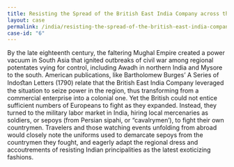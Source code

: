 ```yaml
---
title: Resisting the Spread of the British East India Company across the Subcontinent
layout: case
permalink: /india/resisting-the-spread-of-the-british-east-india-company
case-id: "6"
---
```


By the late eighteenth century, the faltering Mughal
Empire created a power vacuum in South Asia that
ignited outbreaks of civil war among regional
potentates vying for control, including Awadh in
northern India and Mysore to the south. American
publications, like Bartholomew Burges’ A Series of
Indoﬆan Letters (1790) relate that the British East
India Company leveraged the situation to seize power
in the region, thus transforming from a commercial
enterprise into a colonial one. Yet the British could
not entice sufficient numbers of Europeans to fight as
they expanded. Instead, they turned to the military
labor market in India, hiring local mercenaries as
soldiers, or sepoys (from Persian sipahi, or
“cavalrymen’), to fight their own countrymen.
Travelers and those watching events unfolding from
abroad would closely note the uniforms used to
demarcate sepoys from the countrymen they fought, and
eagerly adapt the regional dress and accoutrements of
resisting Indian principalities as the latest
exoticizing fashions.
